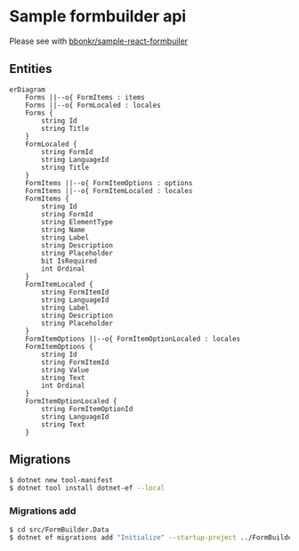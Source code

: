 # Sample formbuilder api

Please see with [bbonkr/sample-react-formbuiler](https://github.com/bbonkr/sample-react-formbuiler)

## Entities

```mermaid
erDiagram
    Forms ||--o{ FormItems : items
    Forms ||--o{ FormLocaled : locales
    Forms {
        string Id
        string Title
    }
    FormLocaled {
        string FormId
        string LanguageId
        string Title
    }
    FormItems ||--o{ FormItemOptions : options
    FormItems ||--o{ FormItemLocaled : locales
    FormItems {
        string Id
        string FormId
        string ElementType
        string Name
        string Label
        string Description
        string Placeholder
        bit IsRequired
        int Ordinal
    }
    FormItemLocaled {
        string FormItemId 
        string LanguageId
        string Label
        string Description
        string Placeholder
    }
    FormItemOptions ||--o{ FormItemOptionLocaled : locales
    FormItemOptions {
        string Id
        string FormItemId
        string Value
        string Text
        int Ordinal
    }
    FormItemOptionLocaled {
        string FormItemOptionId
        string LanguageId
        string Text
    }
```

## Migrations

```bash
$ dotnet new tool-manifest
$ dotnet tool install dotnet-ef --local
```

### Migrations add

```bash
$ cd src/FormBuilder.Data
$ dotnet ef migrations add "Initialize" --startup-project ../FormBuilderApp --project ../FormBuilder.Data.SqlServer
```

